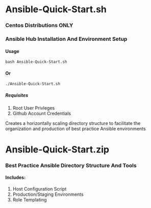 # Ansible-Quick-Start.sh
### Centos Distributions ONLY
### Ansible Hub Installation And Environment Setup
#### Usage
`bash Ansible-Quick-Start.sh`
#### Or
`./Ansible-Quick-Start.sh`

##### Requisites
1. Root User Privleges
2. Github Account Credentials

Creates a horizontally scaling directory structure to facilitate the organization and production of best practice Ansible environments

# Ansible-Quick-Start.zip
### Best Practice Ansible Directory Structure And Tools
#### Includes: 
1. Host Configuration Script
2. Production/Staging Environments
3. Role Templating
